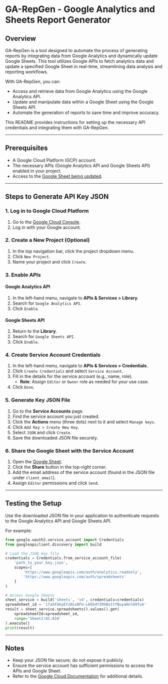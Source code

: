 # GA-RepGen - Google Analytics and Sheets Report Generator

## Overview
GA-RepGen is a tool designed to automate the process of generating reports by integrating data from Google Analytics and dynamically update Google Sheets. This tool utilizes Google APIs to fetch analytics data and update a specified Google Sheet in real-time, streamlining data analysis and reporting workflows.

With GA-RepGen, you can:
- Access and retrieve data from Google Analytics using the Google Analytics API.
- Update and manipulate data within a Google Sheet using the Google Sheets API.
- Automate the generation of reports to save time and improve accuracy.

This README provides instructions for setting up the necessary API credentials and integrating them with GA-RepGen.

---

## Prerequisites
- A Google Cloud Platform (GCP) account.
- The necessary APIs (Google Analytics API and Google Sheets API) enabled in your project.
- Access to the [Google Sheet being updated](https://docs.google.com/spreadsheets/d/1faXFb6yEYzHssBFU-LH5b4YIRhBxttfBuyaHnl09fuA/edit?usp=sharing).

---

## Steps to Generate API Key JSON

### 1. Log in to Google Cloud Platform
1. Go to the [Google Cloud Console](https://console.cloud.google.com/).
2. Log in with your Google account.

### 2. Create a New Project (Optional)
1. In the top navigation bar, click the project dropdown menu.
2. Click `New Project`.
3. Name your project and click `Create`.

### 3. Enable APIs
#### Google Analytics API
1. In the left-hand menu, navigate to **APIs & Services > Library**.
2. Search for `Google Analytics API`.
3. Click `Enable`.

#### Google Sheets API
1. Return to the **Library**.
2. Search for `Google Sheets API`.
3. Click `Enable`.

### 4. Create Service Account Credentials
1. In the left-hand menu, navigate to **APIs & Services > Credentials**.
2. Click `Create Credentials` and select `Service Account`.
3. Fill in the details for the service account (e.g., name, role).
   - **Role**: Assign `Editor` or `Owner` role as needed for your use case.
4. Click `Done`.

### 5. Generate Key JSON File
1. Go to the **Service Accounts** page.
2. Find the service account you just created.
3. Click the **Actions** menu (three dots) next to it and select `Manage keys`.
4. Click `Add Key > Create New Key`.
5. Select `JSON` and click `Create`.
6. Save the downloaded JSON file securely.

### 6. Share the Google Sheet with the Service Account
1. Open the [Google Sheet](https://docs.google.com/spreadsheets/d/1faXFb6yEYzHssBFU-LH5b4YIRhBxttfBuyaHnl09fuA/edit?usp=sharing).
2. Click the **Share** button in the top-right corner.
3. Add the email address of the service account (found in the JSON file under `client_email`).
4. Assign `Editor` permissions and click `Send`.

---

## Testing the Setup
Use the downloaded JSON file in your application to authenticate requests to the Google Analytics API and Google Sheets API.

For example:
```python
from google.oauth2.service_account import Credentials
from googleapiclient.discovery import build

# Load the JSON key file
credentials = Credentials.from_service_account_file(
    'path_to_your_key.json',
    scopes=[
        'https://www.googleapis.com/auth/analytics.readonly',
        'https://www.googleapis.com/auth/spreadsheets'
    ]
)

# Access Google Sheets
sheet_service = build('sheets', 'v4', credentials=credentials)
spreadsheet_id = '1faXFb6yEYzHssBFU-LH5b4YIRhBxttfBuyaHnl09fuA'
result = sheet_service.spreadsheets().values().get(
    spreadsheetId=spreadsheet_id,
    range='Sheet1!A1:A10'
).execute()
print(result)
```

---

## Notes
- Keep your JSON file secure; do not expose it publicly.
- Ensure the service account has sufficient permissions to access the APIs and Google Sheet.
- Refer to the [Google Cloud Documentation](https://cloud.google.com/docs) for additional details.
